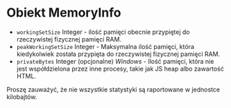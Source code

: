 # Obiekt MemoryInfo

* `workingSetSize` Integer - ilość pamięci obecnie przypiętej do rzeczywistej fizycznej pamięci RAM.
* `peakWorkingSetSize` Integer - Maksymalna ilość pamięci, która kiedykolwiek została przypięta do rzeczywistej fizycznej pamięci RAM.
* `privateBytes` Integer (opcjonalne) _Windows_ - Ilość pamięci, która nie jest współdzielona przez inne procesy, takie jak JS heap albo zawartość HTML.

Proszę zauważyć, że nie wszystkie statystyki są raportowane w jednostce kilobajtów.
